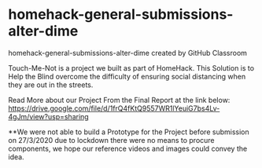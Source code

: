 # homehack-general-submissions-alter-dime
homehack-general-submissions-alter-dime created by GitHub Classroom



Touch-Me-Not is a project we built as part of HomeHack.
This Solution is to Help the Blind overcome the difficulty of ensuring social distancing when they are out in the streets.

Read More about our Project From the Final Report at the link below:
   https://drive.google.com/file/d/1frQ4fKtQ9557WR1lYeuiG7bs4Lv-4gJm/view?usp=sharing




**We were not able to build a Prototype for the Project before submission on 27/3/2020 due to lockdown there were no means to procure components, we hope our reference videos and images could convey the idea.

